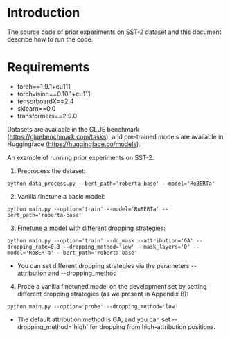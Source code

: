 # Introduction
The source code of prior experiments on SST-2 dataset and this document describe how to run the code.

# Requirements
* torch==1.9.1+cu111
* torchvision==0.10.1+cu111
* tensorboardX==2.4
* sklearn==0.0
* transformers==2.9.0

Datasets are available in the GLUE benchmark (https://gluebenchmark.com/tasks), and pre-trained models are available in Huggingface (https://huggingface.co/models).


An example of running prior experiments on SST-2.

1. Preprocess the dataset:
```
python data_process.py --bert_path='roberta-base' --model='RoBERTa'
```

2. Vanilla finetune a basic model:
```
python main.py --option='train' --model='RoBERTa' --bert_path='roberta-base'
```

3. Finetune a model with different dropping strategies:
```
python main.py --option='train' --do_mask --attribution='GA' --dropping_rate=0.3 --dropping_method='low' --mask_layers='0' --model='RoBERTa' --bert_path='roberta-base'
```
* You can set different dropping strategies via the parameters --attribution and --dropping_method

4. Probe a vanilla finetuned model on the development set by setting different dropping strategies (as we present in Appendix B):
```
python main.py --option='probe' --dropping_method='low'
```
* The default attribution method is GA, and you can set --dropping_method='high' for dropping from high-attribution positions.